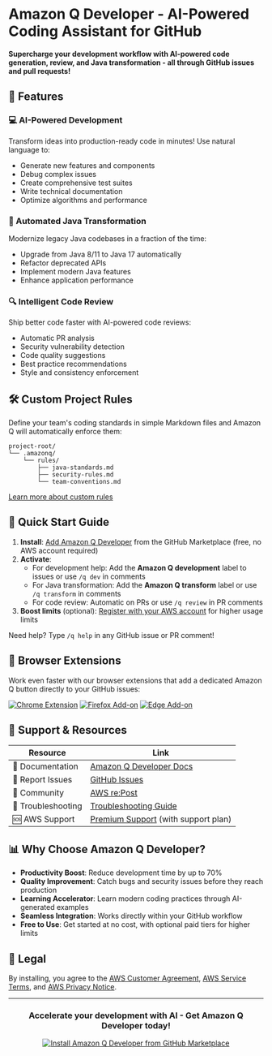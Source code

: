 # Amazon Q Developer - AI-Powered Coding Assistant for GitHub
**Supercharge your development workflow with AI-powered code generation, review, and Java transformation - all through GitHub issues and pull requests!**


## 🚀 Features

### 💻 AI-Powered Development
Transform ideas into production-ready code in minutes! Use natural language to:
- Generate new features and components
- Debug complex issues
- Create comprehensive test suites
- Write technical documentation
- Optimize algorithms and performance


### 🔄 Automated Java Transformation
Modernize legacy Java codebases in a fraction of the time:
- Upgrade from Java 8/11 to Java 17 automatically
- Refactor deprecated APIs
- Implement modern Java features
- Enhance application performance


### 🔍 Intelligent Code Review
Ship better code faster with AI-powered code reviews:
- Automatic PR analysis
- Security vulnerability detection
- Code quality suggestions
- Best practice recommendations
- Style and consistency enforcement

## 🛠️ Custom Project Rules

Define your team's coding standards in simple Markdown files and Amazon Q will automatically enforce them:

```
project-root/
└── .amazonq/
    └── rules/
        ├── java-standards.md
        ├── security-rules.md
        └── team-conventions.md
```

[Learn more about custom rules](https://docs.aws.amazon.com/amazonq/latest/qdeveloper-ug/project-rules.html)

## 🏁 Quick Start Guide

1. **Install**: [Add Amazon Q Developer](https://github.com/marketplace/amazon-q-developer) from the GitHub Marketplace (free, no AWS account required)
2. **Activate**:
   - For development help: Add the **Amazon Q development** label to issues or use `/q dev` in comments
   - For Java transformation: Add the **Amazon Q transform** label or use `/q transform` in comments
   - For code review: Automatic on PRs or use `/q review` in PR comments
3. **Boost limits** (optional): [Register with your AWS account](https://us-east-1.console.aws.amazon.com/amazonq/developer/home?region=us-east-1#/github/register) for higher usage limits

Need help? Type `/q help` in any GitHub issue or PR comment!

## 🔋 Browser Extensions

Work even faster with our browser extensions that add a dedicated Amazon Q button directly to your GitHub issues:

[![Chrome Extension](https://img.shields.io/badge/Chrome-Extension-4285F4?logo=google-chrome&logoColor=white)](https://chromewebstore.google.com/detail/amazon-q-github-issue-hel/oefafjbablenakmhacfllkmpaeabnnfi)
[![Firefox Add-on](https://img.shields.io/badge/Firefox-Add--on-FF7139?logo=firefox-browser&logoColor=white)](https://addons.mozilla.org/en-US/firefox/addon/amazon-q-github-issue-helper/)
[![Edge Add-on](https://img.shields.io/badge/Edge-Add--on-0078D7?logo=microsoft-edge&logoColor=white)](https://microsoftedge.microsoft.com/addons/detail/amazon-q-github-issue-h/poghackjbfhejeppjaegbnblangjbmmc)

## 💬 Support & Resources

| Resource | Link |
|----------|------|
| 📝 Documentation | [Amazon Q Developer Docs](https://docs.aws.amazon.com/amazonq/latest/qdeveloper-ug/amazon-q-for-github.html) |
| 🐛 Report Issues | [GitHub Issues](https://github.com/Amazon-Q-Developer/feedback-q-developer-for-github-app/issues/new/choose) |
| 💬 Community | [AWS re:Post](https://repost.aws/tags/TA0dcbVDP4QgWbj0696CFBXA/amazon-q-developer) |
| 🔧 Troubleshooting | [Troubleshooting Guide](https://docs.aws.amazon.com/amazonq/latest/qdeveloper-ug/github-troubleshooting.html) |
| 🆘 AWS Support | [Premium Support](https://aws.amazon.com/premiumsupport) (with support plan) |

## 📊 Why Choose Amazon Q Developer?

- **Productivity Boost**: Reduce development time by up to 70%
- **Quality Improvement**: Catch bugs and security issues before they reach production
- **Learning Accelerator**: Learn modern coding practices through AI-generated examples
- **Seamless Integration**: Works directly within your GitHub workflow
- **Free to Use**: Get started at no cost, with optional paid tiers for higher limits

## 📜 Legal

By installing, you agree to the [AWS Customer Agreement](https://aws.amazon.com/agreement/), [AWS Service Terms](https://aws.amazon.com/service-terms/), and [AWS Privacy Notice](https://aws.amazon.com/privacy/).

---

<div align="center">
  <h3>Accelerate your development with AI - Get Amazon Q Developer today!</h3>
  <a href="https://github.com/marketplace/amazon-q-developer">
    <img src="https://img.shields.io/badge/Install%20Now-GitHub%20Marketplace-2EA44F?style=for-the-badge&logo=github" alt="Install Amazon Q Developer from GitHub Marketplace" />
  </a>
</div>

<!-- GitHub Topics -->
<!-- ai-assistant, developer-tools, code-generation, java-transformation, code-review, github-integration, aws, amazon-q, productivity, automation, ai-coding, generative-ai, development-workflow, pull-request-automation, issue-automation, testing-automation, documentation-generation, debugging-assistant, java-upgrade, code-quality -->
